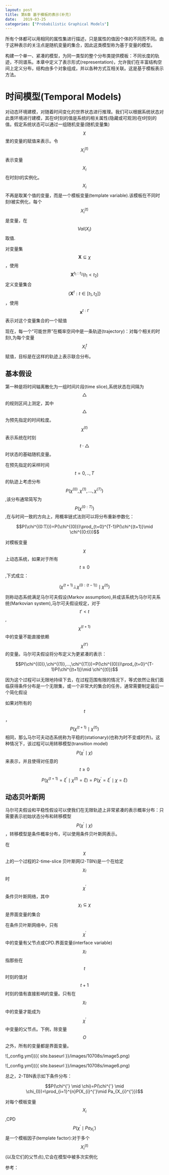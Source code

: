 ```yaml
---
layout: post
title: 第6章 基于模板的表示(补充)   
date:   2019-03-25
categories: ["Probabilistic Graphical Models"]
---  
```


所有个体都可以用相同的属性集进行描述，只是属性的值因个体的不同而不同。由于这种表示的关注点是随机变量的集合，因此这类模型称为基于变量的模型。  

构建一个单一、紧凑的模型，为同一类型的整个分布类提供模板：不同长度的轨迹，不同谱系。本章中定义了表示形式(representation)，允许我们在丰富结构空间上定义分布，结构由多个对象组成，并以各种方式互相关联。这是基于模板表示方法。  

# 时间模型(Temporal Models)    

对动态环境建模，对随着时间变化的世界状态进行推理。我们可以根据系统状态对此类环境进行建模，其在t时刻的值是系统的相关属性(隐藏或可观测)在t时刻的值。假定系统状态可以通过一组随机变量(随机变量集)$$\chi$$里的变量的赋值来表示。令$$X_{i}^{(t)}$$表示变量$$X_{i}$$在时刻t的实例化。$$X_{i}$$不再是取某个值的变量，而是一个模板变量(template variable).该模板在不同时刻t被实例化，每个$$X_{i}^{(t)}$$是变量，在$$Val(X_{i})$$取值.    

对变量集$$\mathbf{X}\subseteq \chi$$，使用$$\mathbf{X}^{t_{1}:t_{2}}(t_{1} < t_{2})$$定义变量集合$$\{\mathbf{X}^{t}:t\in [t_{1},t_{2}]\}$$ ，使用$$\mathbf{x}^{t:t'}$$表示对这个变量集合的一个赋值

现在，每一个“可能世界”在概率空间中是一条轨迹(trajectory)：对每个相关的时刻t,为每个变量$$X_{i}^{t}$$赋值，目标是在这样的轨迹上表示联合分布。   

## 基本假设  

第一种是将时间轴离散化为一组时间片段(time slice),系统状态在间隔为$$\triangle$$的规则区间上测定，其中$$\triangle$$为预先指定的时间粒度。$$\chi^{(t)}$$表示系统在时刻$$t\cdot \triangle$$时状态的基础随机变量。  

在预先指定的采样时间$$t=0,..,T$$的轨迹上考虑分布$$P(\chi^{(0)},\chi^{(1)},...,\chi^{(T)})$$,该分布通常简写为$$P(\chi^{(0:T)})$$,在与时间一致的方向上，用概率链式法则可以将分布重新参数化：   

$$P(\chi^{(0:T)})=P(\chi^{(0)})\prod_{t=0}^{T-1}P(\chi^{(t+1)}\mid \chi^{(0:t)})$$ 

对模板变量$$\chi$$上动态系统，如果对于所有$$t\ge 0$$,下式成立：  

$$(\chi^{(t+1)} \bot \chi^{(0:(t-1))}\mid \chi^{(t)})$$   

则称动态系统满足马尔可夫假设(Markov assumption),并成该系统为马尔可夫系统(Markovian system),马尔可夫假设规定，对于$$t'<t$$,$$\chi^{(t+1)}$$中的变量不能直接依赖$$\chi^{(t')}$$的变量。马尔可夫假设将分布定义为更紧凑的表示：  

$$P(\chi^{(0)},\chi^{(1)},...,\chi^{(T)})=P(\chi^{(0)})\prod_{t=0}^{T-1}P(\chi^{(t+1)}\mid \chi^{(t)})$$

因为这个过程可以无限地持续下去，在过程范围有限的情况下，等式依然让我们面临获得条件分布是一个无限集，或一个非常大的集合的任务，通常需要制定最后一个简化假设   

如果对所有的$$t$$，$$P(\chi^{(t+1)}\mid \chi^{(t)})$$相同，那么马尔可夫动态系统称为平稳的(stationary)(也称为时不变或时齐)。这种情况下，该过程可以用转移模型(transition model)$$P(\chi^{'}\mid \chi)$$来表示，并且使得对任意的$$t\ge 0$$    

$$P(\chi^{(t+1)}= \xi^{'} \mid \chi^{(t)}= \xi)=P(\chi^{'} = \xi^{'} \mid \chi = \xi)$$

## 动态贝叶斯网  

马尔可夫假设和平稳性假设可以使我们在无限轨迹上非常紧凑的表示概率分布：只需要表示初始状态分布和转移模型$$P(\chi^{'}\mid \chi)$$，转移模型是条件概率分布，可以使用条件贝叶斯网表示。  

在$$\chi$$上的一个过程的2-time-slice 贝叶斯网(2-TBN)是一个在给定$$\chi_{I}$$时$$\chi^{'}$$条件贝叶斯网络，其中$$\chi_{I}\subseteq \chi$$是界面变量的集合    


在条件贝叶斯网络中，只有$$\chi^{'}$$中的变量有父节点或CPD.界面变量(interface variable)$$\chi_{I}$$指那些在$$t$$时刻的值对$$t+1$$时刻的值有直接影响的变量。只有在$$\chi_{I}$$中的变量才能成为$$\chi^{'}$$中变量的父节点。下例，除变量$$O$$之外，所有的变量都是界面变量。

![_config.yml]({{ site.baseurl }}/images/10708s/image5.png)  

![_config.yml]({{ site.baseurl }}/images/10708s/image6.png)  

总之，2-TBN表示如下条件分布：  

$$P(\chi^{'} \mid \chi)=P(\chi^{'} \mid \chi_{I})=\prod_{i=1}^{n}P(X_{i}^{'}\mid Pa_{X_{i}^{'}})$$    

对每个模板变量$$X_{i}$$,CPD $$P(\chi^{'} \mid  Pa_{X_{i}^{'}})$$是一个模板因子(template factor):对于多个$$X_{i}^{(t)}$$(以及它们的父节点),它会在模型中被多次实例化   







参考：




